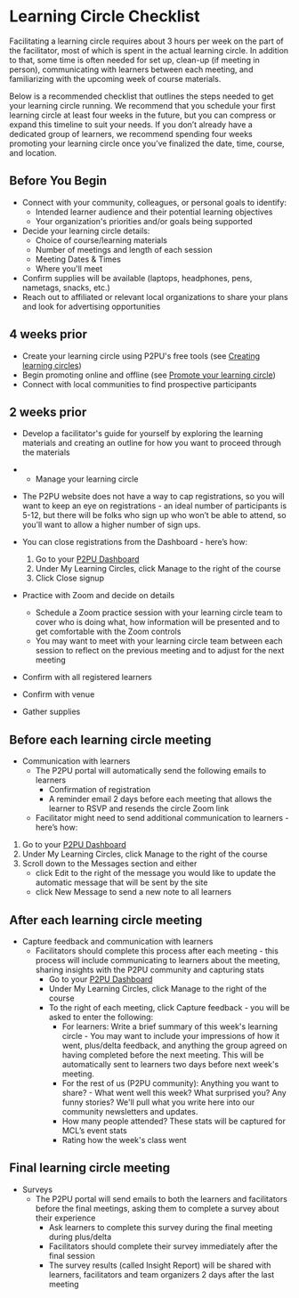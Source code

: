 # Learning Circle Checklist

Facilitating a learning circle requires about 3 hours per week on the part of the facilitator, most of which is spent in the actual learning circle. In addition to that, some time is often needed for set up, clean-up \(if meeting in person\), communicating with learners between each meeting, and familiarizing with the upcoming week of course materials.

Below is a recommended checklist that outlines the steps needed to get your learning circle running. We recommend that you schedule your first learning circle at least four weeks in the future, but you can compress or expand this timeline to suit your needs. If you don’t already have a dedicated group of learners, we recommend spending four weeks promoting your learning circle once you’ve finalized the date, time, course, and location.

## Before You Begin

* Connect with your community, colleagues, or personal goals to identify:
  * Intended learner audience and their potential learning objectives
  * Your organization's priorities and/or goals being supported
* Decide your learning circle details:
  * Choice of course/learning materials
  * Number of meetings and length of each session
  * Meeting Dates & Times
  * Where you'll meet
* Confirm supplies will be available \(laptops, headphones, pens, nametags, snacks, etc.\)
* Reach out to affiliated or relevant local organizations to share your plans and look for advertising opportunities

## 4 weeks prior

* Create your learning circle using P2PU's free tools \(see [Creating learning circles](../../tools-and-resources/tools-for-learning-circles/creating-learning-circles.md)\)
* Begin promoting online and offline \(see [Promote your learning circle](promotion-and-outreach.md)\)
* Connect with local communities to find prospective participants

## 2 weeks prior

* Develop a facilitator's guide for yourself by exploring the learning materials and creating an outline for how you want to proceed through the materials 
* * Manage your learning circle
* The P2PU website does not have a way to cap registrations, so you will want to keep an eye on registrations - an ideal number of participants is 5-12, but there will be folks who sign up who won’t be able to attend, so you’ll want to allow a higher number of sign ups.
* You can close registrations from the Dashboard - here’s how:
  1. Go to your [P2PU Dashboard](https://learningcircles.p2pu.org/en/)
  2. Under My Learning Circles, click Manage to the right of the course
  3. Click Close signup
* Practice with Zoom and decide on details
  * Schedule a Zoom practice session with your learning circle team to cover who is doing what, how information will be presented and to get comfortable with the Zoom controls
  * You may want to meet with your learning circle team between each session to reflect on the previous meeting and to adjust for the next meeting



* Confirm with all registered learners
* Confirm with venue
* Gather supplies

## Before each learning circle meeting

* Communication with learners
  * The P2PU portal will automatically send the following emails to learners
    * Confirmation of registration
    * A reminder email 2 days before each meeting that allows the learner to RSVP and resends the circle Zoom link
  * Facilitator might need to send additional communication to learners - here’s how:

1. Go to your [P2PU Dashboard](https://learningcircles.p2pu.org/en/)
2. Under My Learning Circles, click Manage to the right of the course
3. Scroll down to the Messages section and either
   * click Edit to the right of the message you would like to update the automatic message that will be sent by the site 
   * click New Message to send a new note to all learners

## After each learning  circle meeting

* Capture feedback and communication with learners
  * Facilitators should complete this process after each meeting - this process will include communicating to learners about the meeting, sharing insights with the P2PU community and capturing stats
    * Go to your [P2PU Dashboard](https://learningcircles.p2pu.org/en/)
    * Under My Learning Circles, click Manage to the right of the course
    * To the right of each meeting, click Capture feedback - you will be asked to enter the following:
      * For learners: Write a brief summary of this week's learning circle - You may want to include your impressions of how it went, plus/delta feedback, and anything the group agreed on having completed before the next meeting. This will be automatically sent to learners two days before next week's meeting.
      * For the rest of us \(P2PU community\): Anything you want to share? - What went well this week? What surprised you? Any funny stories? We'll pull what you write here into our community newsletters and updates.
      * How many people attended? These stats will be captured for MCL’s event stats
      * Rating how the week's class went

## Final learning circle meeting

* Surveys 
  * The P2PU portal will send emails to both the learners and facilitators before the final meetings, asking them to complete a survey about their experience
    * Ask learners to complete this survey during the final meeting during plus/delta
    * Facilitators should complete their survey immediately after the final session
    * The survey results \(called Insight Report\) will be shared with learners, facilitators and team organizers 2 days after the last meeting

